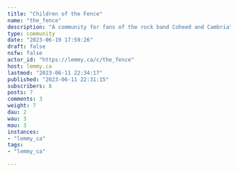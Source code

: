 ```yaml
---
title: "Children of the Fence" 
name: "the_fence"
description: "A community for fans of the rock band Coheed and Cambria"
type: community
date: "2023-06-19 17:59:26"
draft: false
nsfw: false
actor_id: "https://lemmy.ca/c/the_fence"
host: lemmy.ca
lastmod: "2023-06-11 22:34:17"
published: "2023-06-11 22:31:15"
subscribers: 8
posts: 7
comments: 3
weight: 7
dau: 2
wau: 3
mau: 3
instances:
- "lemmy_ca"
tags: 
- "lemmy_ca"

---
```

